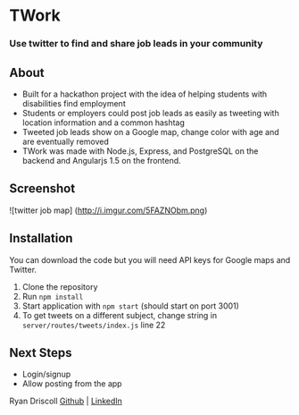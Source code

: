 # TWork

### Use twitter to find and share job leads in your community

## About
 - Built for a hackathon project with the idea of helping students with disabilities find employment
 - Students or employers could post job leads as easily as tweeting with location information and a common hashtag
 - Tweeted job leads show on a Google map, change color with age and are eventually removed
 - TWork was made with Node.js, Express, and PostgreSQL on the backend and Angularjs 1.5 on the frontend.

## Screenshot
![twitter job map] (http://i.imgur.com/5FAZNObm.png)

## Installation
You can download the code but you will need API keys for Google maps and Twitter.
 1. Clone the repository
 2. Run `npm install`
 3. Start application with `npm start` (should start on port 3001)
 4. To get tweets on a different subject, change string in `server/routes/tweets/index.js` line 22

## Next Steps
 - Login/signup
 - Allow posting from the app

Ryan Driscoll <a  target="_blank" href="https://github.com/RyanDriscoll/">Github</a> | <a target="_blank" href="https://linkedin.com/in/rpdriscoll/">LinkedIn</a>
